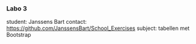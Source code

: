 ### Labo 3

student: Janssens Bart
contact: https://github.com/JanssensBart/School_Exercises
subject: tabellen met Bootstrap
